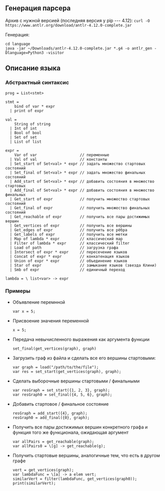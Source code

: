 ## Генерация парсера
Архив с нужной версией (последняя версия у pip --- 4.12):
`curl -O https://www.antlr.org/download/antlr-4.12.0-complete.jar`

Генерация:
```
cd language
java -jar ~/Downloads/antlr-4.12.0-complete.jar *.g4 -o antlr_gen -Dlanguage=Python3 -visitor
```

## Описание языка
### Абстрактный синтаксис

```
prog = List<stmt>

stmt =
    bind of var * expr
  | print of expr

val =
    String of string
  | Int of int
  | Bool of bool
  | Set of set
  | List of list

expr =
    Var of var                   // переменные
  | Val of val                   // константы
  | Set_start of Set<val> * expr // задать множество стартовых состояний
  | Set_final of Set<val> * expr // задать множество финальных состояний
  | Add_start of Set<val> * expr // добавить состояния в множество стартовых
  | Add_final of Set<val> * expr // добавить состояния в множество финальных
  | Get_start of expr            // получить множество стартовых состояний
  | Get_final of expr            // получить множество финальных состояний
  | Get_reachable of expr        // получить все пары достижимых вершин
  | Get_vertices of expr         // получить все вершины
  | Get_edges of expr            // получить все рёбра
  | Get_labels of expr           // получить все метки
  | Map of lambda * expr         // классический map
  | Filter of lambda * expr      // классический filter
  | Load of path                 // загрузка графа
  | Intersect of expr * expr     // пересечение языков
  | Concat of expr * expr        // конкатенация языков
  | Union of expr * expr         // объединение языков
  | Star of expr                 // замыкание языков (звезда Клини)
  | Smb of expr                  // единичный переход

lambda = \ list<var> -> expr
```

### Примеры

- Объявление перемнной

  `var x = 5;`
  
- Присвоение значения переменной
  
  `x = 5;`
  
- Передача невычисленного выражения как аргумента функции

  `set_final(get_vertices(graph), graph)`
  
- Загрузить граф из файла и сделать все его вершины стартовыми:

  ```
  var graph = load("/path/to/the/file");
  var res = set_start(get_vertices(graph), graph);
  ```

- Сделать выборочные вершины стартовыми / финальными
  
  ```
  var resGraph = set_start({1, 2, 3}, graph);
  var resGraph0 = set_final({4, 5, 6}, graph);
  ```
  
- Добавить стартовое / финальное состояние

  ```
  resGraph = add_start({4}, graph);
  resGraph0 = add_final({0}, graph);
  ```
  
- Получить все пары достижимых вершин конкретного графа и функция того же функционала, ожидающая аргумент
  
  ```
  var allPairs = get_reachable(graph);
  var allPairs0 = \[g] -> get_reachable(g);
  ```
  
- Получить стартовые вершины, аналогичные тем, что есть в другом графе
  
  ```
  vert = get_vertices(graph);
  var lambdaFunc = \[a] -> a elem vert;
  similarVert = filter(lambdaFunc, get_vertices(graph0));
  print(similarVert);
  ```
  